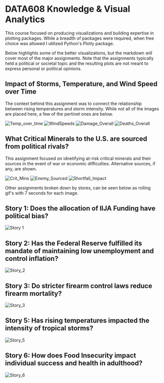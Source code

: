 # DATA608 Knowledge & Visual Analytics
This course focused on producing visualizations and building expertise in plotting packages. While a breadth of packages were required, when free choice was allowed I utilized Python's Plotly package.

Below highlights some of the better visualizations, but the markdown will cover most of the major assignments. Note that the assignments typically held a political or societal topic and the resulting plots are not meant to express personal or political opinions.

## Impact of Storms, Temperature, and Wind Speed over Time
The context behind this assignment was to connect the relationship between rising temperatures and storm intensity. While not all of the images are placed here, a few of the pertinet ones are below.

![Temp_over_time](Major_Assignments/Story_5/figs/Temperature_Over_Time.png)
![WindSpeeds](Major_Assignments/Story_5/figs/Wind_Speeds.png)
![Damage_Overall](Major_Assignments/Story_5/figs/Damage_Overall.png)
![Deaths_Overall](Major_Assignments/Story_5/figs/Deaths_Overall.png)


## What Critical Minerals to the U.S. are sourced from political rivals?
This assignment focused on idnetifying at-risk critical minerals and their sources in the event of war or economic difficulties. Alternative sources, if any, are shown.

![Crit_Mins](Major_Assignments/Story_7/figs/Crit_Minerals.png)
![Enemy_Sourced](Major_Assignments/Story_7/figs/Enemy_Sourced.png)
![Shortfall_Impact](Major_Assignments/Story_7/figs/Shortfall.png)




Other assignments broken down by stores, can be seen below as rolling gif's with 7 seconds for each image.

## Story 1: Does the allocation of IIJA Funding have political bias?
![Story 1](Major_Assignments/Story_1/Story1_Executive_Summary.gif)

## Story 2: Has the Federal Reserve fulfilled its mandate of maintaining low unemployment and control inflation?
![Story_2](Major_Assignments/Story_2/Story_2.gif)

## Story 3: Do stricter firearm control laws reduce firearm mortality?
![Story_3](Major_Assignments/Story_3/Story_3.gif)

## Story 5: Has rising temperatures impacted the intensity of tropical storms?
![Story_5](Major_Assignments/Story_5/Story5_DCraig.gif)

## Story 6: How does Food Insecurity impact individual success and health in adulthood?
![Story_6](Major_Assignments/Story_6/Story6_DCraig.gif)


